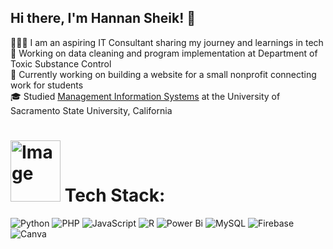## Hi there, I'm Hannan Sheik! 🍵

👩🏽‍💻 I am an aspiring IT Consultant sharing my journey and learnings in tech <br/>
💼 Working on data cleaning and program implementation at Department of Toxic Substance Control <br>
🌱 Currently working on building a website for a small nonprofit connecting work for students <br/>
🎓 Studied [Management Information Systems](https://catalog.csus.edu/colleges/business-administration/information-systems-and-business-analytics/bs-in-business-administration-management-information-systems/) at the University of Sacramento State University, California  <br/>

# <img width="80" height="98" alt="Image" src="https://github.com/user-attachments/assets/d1f1323d-96f2-4235-b73c-b0d46509156e" />  Tech Stack:
![Python](https://img.shields.io/badge/python-3670A0?style=for-the-badge&logo=python&logoColor=ffdd54) ![PHP](https://img.shields.io/badge/php-%23777BB4.svg?style=for-the-badge&logo=php&logoColor=white) ![JavaScript](https://img.shields.io/badge/javascript-%23323330.svg?style=for-the-badge&logo=javascript&logoColor=%23F7DF1E) ![R](https://img.shields.io/badge/r-%23276DC3.svg?style=for-the-badge&logo=r&logoColor=white) ![Power Bi](https://img.shields.io/badge/power_bi-F2C811?style=for-the-badge&logo=powerbi&logoColor=black) ![MySQL](https://img.shields.io/badge/mysql-4479A1.svg?style=for-the-badge&logo=mysql&logoColor=white) ![Firebase](https://img.shields.io/badge/firebase-a08021?style=for-the-badge&logo=firebase&logoColor=ffcd34) ![Canva](https://img.shields.io/badge/Canva-%2300C4CC.svg?style=for-the-badge&logo=Canva&logoColor=white)

<!-- Proudly created with GPRM ( https://gprm.itsvg.in ) -->
